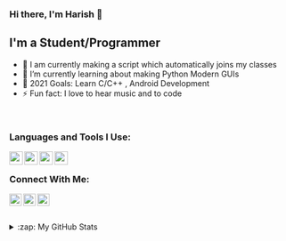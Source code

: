 ### Hi there, I'm Harish 👋

## I'm a Student/Programmer

- 🔭 I am currently making a script which automatically joins my classes
- 🌱 I’m currently learning about making Python Modern GUIs 
- 🥅 2021 Goals: Learn C/C++ , Android Development
- ⚡ Fun fact: I love to hear music and to code

<br />

### Languages and Tools I Use:

<img align="left" width="24px" src="https://img.icons8.com/fluent/48/000000/visual-studio-code-2019.png" />
<img align="left" width="24px" src="https://img.icons8.com/color/48/000000/git.png" />
<img align="left" width="24px" src="https://img.icons8.com/material-outlined/384/000000/github.png" />
<img align="left" width="24px" src="hhttps://img.icons8.com/fluent/384/000000/console.png" />
<br />

###  Connect With Me:

[<img align="left"  width="22px" src="https://cdn.jsdelivr.net/npm/simple-icons@3.13.0/icons/stackoverflow.svg" />][Stack Overflow Profile]
[<img align="left"  width="22px" src="https://cdn.jsdelivr.net/npm/simple-icons@3.13.0/icons/github.svg" />][Git Hub Profile]
[<img align="left"  width="22px" src="https://cdn.jsdelivr.net/npm/simple-icons@3.13.0/icons/dev-dot-to.svg" />][Dev.to Profile]

<br />
<br />

<br>
<details>
  <summary>:zap: My GitHub Stats</summary>

  <img align="left" alt="harish795's GitHub Stats" src="https://github-readme-stats.codestackr.vercel.app/api?username=harish795&show_icons=true&hide_border=true&theme=algolia" />

</details>

[Stack Overflow Profile]: https://stackoverflow.com/users/14588234/harish795
[Git Hub Profile]: https://github.com/harish795
[Dev.to Profile]: https://dev.to/harish795
